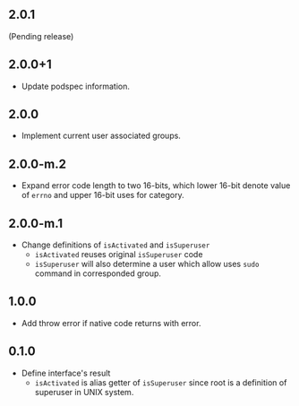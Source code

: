 ## 2.0.1

(Pending release)

## 2.0.0+1

* Update podspec information.

## 2.0.0

* Implement current user associated groups.

## 2.0.0-m.2

* Expand error code length to two 16-bits, which lower 16-bit denote value of `errno` and upper 16-bit uses for category.

## 2.0.0-m.1

* Change definitions of `isActivated` and `isSuperuser`
    * `isActivated` reuses original `isSuperuser` code
    * `isSuperuser` will also determine a user which allow uses `sudo` command in corresponded group.

## 1.0.0

* Add throw error if native code returns with error.

## 0.1.0

* Define interface's result
    * `isActivated` is alias getter of `isSuperuser` since root is a definition of superuser in UNIX system.
